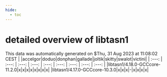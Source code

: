 ```yaml
---
hide:
  - toc
---
```


detailed overview of libtasn1
=============================


This data was automatically generated on $Thu, 31 Aug 2023 at 11:08:02 CEST
| |accelgor|doduo|donphan|gallade|joltik|skitty|swalot|victini|
| :---: | :---: | :---: | :---: | :---: | :---: | :---: | :---: | :---: |
|libtasn1/4.18.0-GCCcore-11.2.0|x|x|x|x|x|x|x|x|
|libtasn1/4.17.0-GCCcore-10.3.0|x|x|x|-|x|x|x|x|

